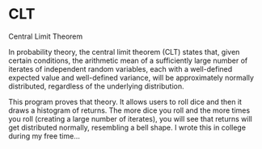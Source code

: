 # CLT
Central Limit Theorem

In probability theory, the central limit theorem (CLT) states that, given certain conditions, the arithmetic mean of a sufficiently large number of iterates of independent random variables, each with a well-defined expected value and well-defined variance, will be approximately normally distributed, regardless of the underlying distribution.

This program proves that theory. It allows users to roll dice and then it draws a histogram of returns. The more dice you roll and the more times you roll (creating a large number of iterates), you will see that returns will get distributed normally, resembling a bell shape. I wrote this in college during my free time...
